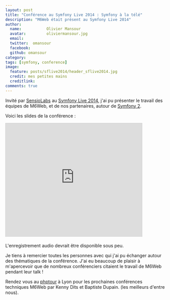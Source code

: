 ```yaml
---
layout: post
title: "Conférence au Symfony Live 2014 : Symfony à la télé"
description: "M6Web était présent au Symfony Live 2014"
author:
  name:           Olivier Mansour
  avatar:         oliviermansour.jpg
  email:
  twitter:  omansour
  facebook:
  github: omansour
category:
tags: [symfony, conference]
image:
  feature: posts/sflive2014/header_sflive2014.jpg
  credit: mes petites mains
  creditlink:
comments: true
---
```


Invité par [SensioLabs](http://www.sensiolabs.com) au [Symfony Live 2014](paris2014.live.symfony.com), j'ai pu présenter le travail des équipes de M6Web, et de nos partenaires, autour de [Symfony 2](http://symfony.com).

Voici les slides de la conférence :

<iframe src="http://www.slideshare.net/slideshow/embed_code/33242561" width="427" height="356" frameborder="0" marginwidth="0" marginheight="0" scrolling="no" style="border:1px solid #CCC; border-width:1px 1px 0; margin-bottom:5px; max-width: 100%;" allowfullscreen> </iframe>


L'enregistrement audio devrait être disponible sous peu.

Je tiens à remercier toutes les personnes avec qui j'ai pu échanger autour des thématiques de la conférence. J'ai eu beaucoup de plaisir à m'apercevoir que de nombreux conférenciers citaient le travail de M6Web pendant leur talk !

Rendez vous au [phptour](http://www.phptour.org) à Lyon pour les prochaines conférences techniques M6Web par Kenny Dits et Baptiste Dupain. (les meilleurs d'entre nous).